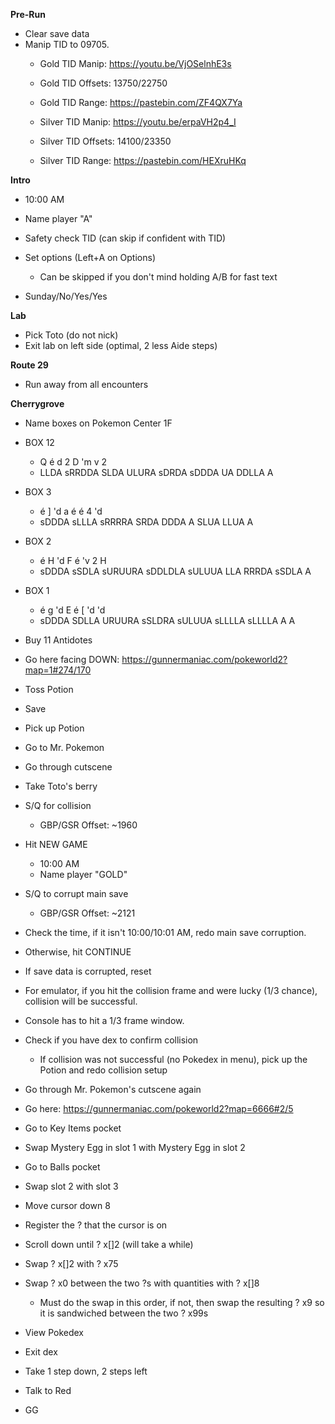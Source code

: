 **Pre-Run**
- Clear save data
- Manip TID to 09705.
	- Gold TID Manip: https://youtu.be/VjOSelnhE3s
	- Gold TID Offsets: 13750/22750
	- Gold TID Range: https://pastebin.com/ZF4QX7Ya  
	
	- Silver TID Manip: https://youtu.be/erpaVH2p4_I
	- Silver TID Offsets: 14100/23350
	- Silver TID Range: https://pastebin.com/HEXruHKq  
	
**Intro**
	
- 10:00 AM
- Name player "A"
	
- Safety check TID (can skip if confident with TID)
- Set options (Left+A on Options)
	- Can be skipped if you don't mind holding A/B for fast text
- Sunday/No/Yes/Yes
	
**Lab**
- Pick Toto (do not nick)
- Exit lab on left side (optimal, 2 less Aide steps)
	
**Route 29**
- Run away from all encounters
	
**Cherrygrove**
- Name boxes on Pokemon Center 1F
	
- BOX 12
	- Q é d 2 D 'm v 2
	- LLDA sRRDDA SLDA ULURA sDRDA sDDDA UA DDLLA A
	
- BOX 3
	- é ] 'd a é é 4 'd
	- sDDDA sLLLA sRRRRA SRDA DDDA A SLUA LLUA A
	
- BOX 2
	- é H 'd F é 'v 2 H
	- sDDDA sSDLA sURUURA sDDLDLA sULUUA LLA RRRDA sSDLA A
	
- BOX 1
	- é g 'd E é [ 'd 'd
	- sDDDA SDLLA URUURA sSLDRA sULUUA sLLLLA sLLLLA A A
	
- Buy 11 Antidotes
- Go here facing DOWN: https://gunnermaniac.com/pokeworld2?map=1#274/170
- Toss Potion
- Save
- Pick up Potion
- Go to Mr. Pokemon
	
- Go through cutscene
- Take Toto's berry
- S/Q for collision
	- GBP/GSR Offset: ~1960
	
- Hit NEW GAME
	- 10:00 AM
	- Name player "GOLD"
		
- S/Q to corrupt main save
	- GBP/GSR Offset: ~2121
	
- Check the time, if it isn't 10:00/10:01 AM, redo main save corruption.
- Otherwise, hit CONTINUE
- If save data is corrupted, reset
- For emulator, if you hit the collision frame and were lucky (1/3 chance), collision will be successful.
- Console has to hit a 1/3 frame window.
	
- Check if you have dex to confirm collision
	- If collision was not successful (no Pokedex in menu), pick up the Potion and redo collision setup
	
- Go through Mr. Pokemon's cutscene again
- Go here: https://gunnermaniac.com/pokeworld2?map=6666#2/5
- Go to Key Items pocket
- Swap Mystery Egg in slot 1 with Mystery Egg in slot 2
- Go to Balls pocket
- Swap slot 2 with slot 3
- Move cursor down 8
- Register the ? that the cursor is on
- Scroll down until ? x[]2 (will take a while)
- Swap ? x[]2 with ? x75
- Swap ? x0 between the two ?s with quantities with ? x[]8
	- Must do the swap in this order, if not, then swap the resulting ? x9 so it is sandwiched between the two ? x99s
- View Pokedex
- Exit dex
- Take 1 step down, 2 steps left
- Talk to Red
- GG